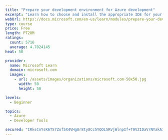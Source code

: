 ```yaml
---
title: "Prepare your development environment for Azure development"
excerpt: "Learn how to choose and install the appropriate IDE for your requirements to help you build, deploy, monitor, and scale cloud-hosted solutions."
webUrl: https://docs.microsoft.com/en-us/learn/modules/prepare-your-dev-environment-for-azure-development/
type: course
price: Free
length: PT28M
ratings:
  count: 5716
  average: 4.7024145
heat: 50

provider:
  name: Microsoft Learn
  domain: microsoft.com
  images:
    - url: /assets/images/organizations/microsoft.com-50x50.jpg
      width: 50
      height: 50

levels:
  - Beginner

topics:
  - Azure
  - Developer Tools

secured: "IRksCnYsK6TS7Zof5X4VHgUr8ty8Cc5YQOL5RVjWlnpIf+T0VZ1DaVrNYakAI55OWRmyfCE8EAoDFGsUl5jlD9sge3owFpRb3WVhndeKe7wxsludGpum3T9NktGTVpVGu8nVtZpCwLzchUg7AOZ9nUnKGEuzuYXKEKXMki9KpuqyB2a8MCjRNbuAIg5RK4y6cphRrwM6qad0TWXVva72Ve+ggct7vgJv6dy0XZDKGNtm632MIsJsJ1DimYiS7pFsahunlvy8p6ziteQRYEtZXI2S/QkWBgPbcPeLmf6tOmGvt4P8ZglyZtgcpvLfwqhwtggRr9aFM6Bx+ZaFKauzasTMA2zXUUU3xblm6WG3S44B1WDNYxGI2jFdgczvOCeTWhKJViZdrInQcfFFvF1D4iRcEFzyA+3B4QHEZm1a11A=;VHuel39QntCfhzaondvfPA=="
---
```


